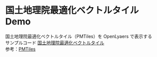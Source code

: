 # 国土地理院最適化ベクトルタイル Demo

国土地理院最適化ベクトルタイル（PMTiles）を OpenLyaers で表示する<br>
サンプルコード
[国土地理院最適化ベクトルタイル](https://github.com/gsi-cyberjapan/optimal_bvmap?tab=readme-ov-file)<br>
参考：[PMTiles](https://github.com/protomaps/PMTiles/blob/main/openlayers/README.md)
